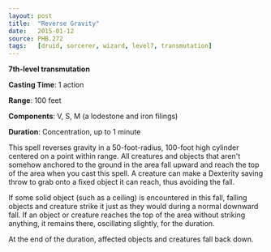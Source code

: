 ```yaml
---
layout: post
title:  "Reverse Gravity"
date:   2015-01-12
source: PHB.272
tags:   [druid, sorcerer, wizard, level7, transmutation]
---
```


**7th-level transmutation**

**Casting Time**: 1 action

**Range**: 100 feet

**Components**: V, S, M (a lodestone and iron filings)

**Duration**: Concentration, up to 1 minute

This spell reverses gravity in a 50-foot-radius, 100-foot high cylinder centered on a point within range. All creatures and objects that aren't somehow anchored to the ground in the area fall upward and reach the top of the area when you cast this spell. A creature can make a Dexterity saving throw to grab onto a fixed object it can reach, thus avoiding the fall.

If some solid object (such as a ceiling) is encountered in this fall, falling objects and creature strike it just as they would during a normal downward fall. If an object or creature reaches the top of the area without striking anything, it remains there, oscillating slightly, for the duration.

At the end of the duration, affected objects and creatures fall back down.
